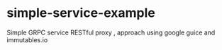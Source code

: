 # simple-service-example
Simple GRPC service RESTful proxy , approach using google guice and immutables.io
